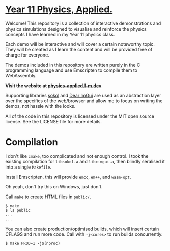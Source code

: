# [Year 11 Physics, Applied.](https://physics-applied.l-m.dev/)

Welcome! This repository is a collection of interactive demonstrations and physics simulations designed to visualise and reinforce the physics concepts I have learned in my Year 11 physics class.

Each demo will be interactive and will cover a certain noteworthy topic. They will be created as I learn the content and will be provided free of charge for everyone.

The demos included in this repository are written purely in the C programming language and use Emscripten to compile them to WebAssembly.

**Visit the website at [physics-applied.l-m.dev](https://physics-applied.l-m.dev/)**

Supporting libraries [sokol](https://github.com/floooh/sokol) and [Dear ImGui](https://github.com/ocornut/imgui) are used as an abstraction layer over the specifics of the web/browser and allow me to focus on writing the demos, not hassle with the looks.

All of the code in this repository is licensed under the MIT open source license. See the LICENSE file for more details.

<!-- To use the demos, simply visit my website and navigate to the Year 11 Physics Applied section. From there, you can select any demo you would like to run and begin interacting with it. -->

# Compilation

I don't like `cmake`, too complicated and not enough control. I took the existing compilation for `libsokol.a` and `libcimgui.a`, then blindly seralised it into a single `Makefile`.

Install Emscripten, this will provide `emcc`, `em++`, and `wasm-opt`.

Oh yeah, don't try this on Windows, just don't.

Call `make` to create HTML files in `public/`.

```
$ make
$ ls public
...
...
```

You can also create production/optimised builds, which will insert certain CFLAGS and run more code. Call with `-j<cores>` to run builds concurrently.

```
$ make PROD=1 -j$(nproc)
```
